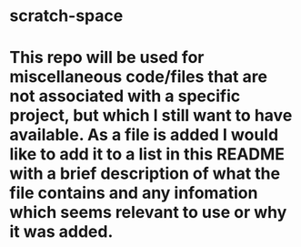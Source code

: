 # scratch-space

# This repo will be used for miscellaneous code/files that are not associated with a specific project, but which I still want to have available. As a file is added I would like to add it to a list in this README with a brief description of what the file contains and any infomation which seems relevant to use or why it was added.
